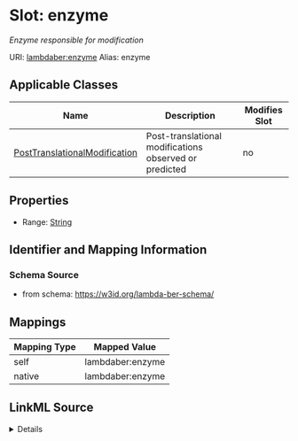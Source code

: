 

# Slot: enzyme 


_Enzyme responsible for modification_





URI: [lambdaber:enzyme](https://w3id.org/lambda-ber-schema/enzyme)
Alias: enzyme

<!-- no inheritance hierarchy -->





## Applicable Classes

| Name | Description | Modifies Slot |
| --- | --- | --- |
| [PostTranslationalModification](PostTranslationalModification.md) | Post-translational modifications observed or predicted |  no  |






## Properties

* Range: [String](String.md)




## Identifier and Mapping Information






### Schema Source


* from schema: https://w3id.org/lambda-ber-schema/




## Mappings

| Mapping Type | Mapped Value |
| ---  | ---  |
| self | lambdaber:enzyme |
| native | lambdaber:enzyme |




## LinkML Source

<details>
```yaml
name: enzyme
description: Enzyme responsible for modification
from_schema: https://w3id.org/lambda-ber-schema/
rank: 1000
alias: enzyme
owner: PostTranslationalModification
domain_of:
- PostTranslationalModification
range: string

```
</details>